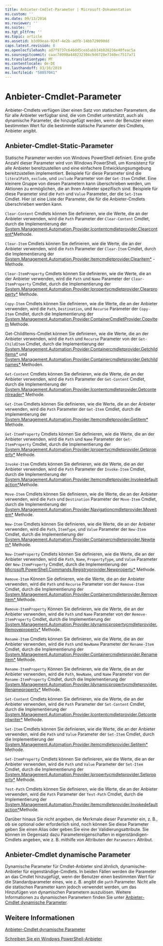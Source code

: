 ```yaml
---
title: Anbieter-Cmdlet-Parameter | Microsoft-Dokumentation
ms.custom: ''
ms.date: 09/13/2016
ms.reviewer: ''
ms.suite: ''
ms.tgt_pltfrm: ''
ms.topic: article
ms.assetid: b3d09eaa-924f-4e2b-adfb-14bb729090dd
caps.latest.revision: 8
ms.openlocfilehash: ad7f9737c646dd5cea5abb14b828236e40feac5a
ms.sourcegitcommit: caac7d098a448232304c9d6728e7340ec7517a71
ms.translationtype: MT
ms.contentlocale: de-DE
ms.lasthandoff: 03/16/2019
ms.locfileid: "58057041"
---
```

# <a name="provider-cmdlet-parameters"></a>Anbieter-Cmdlet-Parameter

Anbieter-Cmdlets verfügen über einen Satz von statischen Parametern, die für alle Anbieter verfügbar sind, die vom Cmdlet unterstützt, auch als dynamische Parameter, die hinzugefügt werden, wenn der Benutzer einen bestimmten Wert für die bestimmte statische Parameter des Cmdlets, Anbieter angibt.

## <a name="provider-cmdlet-static-parameters"></a>Anbieter-Cmdlet-Static-Parameter

Statische Parameter werden von Windows PowerShell definiert. Eine große Anzahl dieser Parameter wird von Windows PowerShell, um Konsistenz für alle Anbieter bereitzustellen und eine einfachere Entwicklungsumgebung bereitzustellen implementiert. Beispiele für diese Parameter sind die `literalPath`, `exclude`, und `include` Parameter von der `Get-Item` Cmdlet. Eine kleinere Gruppe von diesen Parametern kann überschrieben werden, um Aktionen zu ermöglichen, die an Ihren Anbieter spezifisch sind. Beispiele für diese Parameter sind die `Path` und `Value` Parameter, der die `Set-Item` Cmdlet. Hier ist eine Liste der Parameter, die für die Anbieter-Cmdlets überschrieben werden kann.

`Clear-Content` Cmdlets können Sie definieren, wie die Werte, die an der Anbieter verwenden, wird die `Path` Parameter der `Clear-Content` Cmdlet, durch die Implementierung der [System.Management.Automation.Provider.Icontentcmdletprovider.Clearcontent*](/dotnet/api/System.Management.Automation.Provider.IContentCmdletProvider.ClearContent)Methode.

`Clear-Item` Cmdlets können Sie definieren, wie die Werte, die an der Anbieter verwenden, wird die `Path` Parameter der `Clear-Item` Cmdlet, durch die Implementierung der [System.Management.Automation.Provider.Itemcmdletprovider.Clearitem*](/dotnet/api/System.Management.Automation.Provider.ItemCmdletProvider.ClearItem) -Methode.

`Clear-ItemProperty` Cmdlets können Sie definieren, wie die Werte, die an der Anbieter verwenden, wird die `Path` und `Name` Parameter der `Clear-ItemProperty` Cmdlet, durch die Implementierung der [ System.Management.Automation.Provider.Ipropertycmdletprovider.Clearproperty*](/dotnet/api/System.Management.Automation.Provider.IPropertyCmdletProvider.ClearProperty) Methode.

`Copy-Item` Cmdlets können Sie definieren, wie die Werte, die an der Anbieter verwenden, wird die `Path`, `Destination`, und `Recurse` Parameter der `Copy-Item` Cmdlet, durch die Implementierung der [ System.Management.Automation.Provider.ContainerCmdletProvider.CopyItem](/dotnet/api/System.Management.Automation.Provider.ContainerCmdletProvider.CopyItem) Methode.

Get-ChildItems-Cmdlet können Sie definieren, wie die Werte, die an der Anbieter verwenden, wird die `Path` und `Recurse` Parameter von der `Get-ChildItem` Cmdlet, durch die Implementierung der [ System.Management.Automation.Provider.Containercmdletprovider.Getchilditems*](/dotnet/api/System.Management.Automation.Provider.ContainerCmdletProvider.GetChildItems) und [System.Management.Automation.Provider.Containercmdletprovider.Getchildnames*](/dotnet/api/System.Management.Automation.Provider.ContainerCmdletProvider.GetChildNames) Methoden.

`Get-Content` Cmdlets können Sie definieren, wie die Werte, die an der Anbieter verwenden, wird die `Path` Parameter der `Get-Content` Cmdlet, durch die Implementierung der [System.Management.Automation.Provider.Icontentcmdletprovider.Getcontentreader*](/dotnet/api/System.Management.Automation.Provider.IContentCmdletProvider.GetContentReader) Methode.

`Get-Item` Cmdlets können Sie definieren, wie die Werte, die an der Anbieter verwenden, wird die `Path` Parameter der `Get-Item` Cmdlet, durch die Implementierung der [System.Management.Automation.Provider.Itemcmdletprovider.Getitem*](/dotnet/api/System.Management.Automation.Provider.ItemCmdletProvider.GetItem) Methode.

`Get-ItemProperty` Cmdlets können Sie definieren, wie die Werte, die an der Anbieter verwenden, wird die `Path` und `Name` Parameter der `Get-ItemProperty` Cmdlet, durch die Implementierung der [ System.Management.Automation.Provider.Ipropertycmdletprovider.Getproperty*](/dotnet/api/System.Management.Automation.Provider.IPropertyCmdletProvider.GetProperty) Methode.

`Invoke-Item` Cmdlets können Sie definieren, wie die Werte, die an der Anbieter verwenden, wird die `Path` Parameter der `Invoke-Item` Cmdlet, durch die Implementierung der [System.Management.Automation.Provider.Itemcmdletprovider.Invokedefaultaction*](/dotnet/api/System.Management.Automation.Provider.ItemCmdletProvider.InvokeDefaultAction)Methode.

`Move-Item` Cmdlets können Sie definieren, wie die Werte, die an der Anbieter verwenden, wird die `Path` und `Destination` Parameter der `Move-Item` Cmdlet, durch die Implementierung der [ System.Management.Automation.Provider.Navigationcmdletprovider.Moveitem*](/dotnet/api/System.Management.Automation.Provider.NavigationCmdletProvider.MoveItem) Methode.

`New-Item` Cmdlets können Sie definieren, wie die Werte, die an der Anbieter verwenden, wird die `Path`, `ItemType`, und `Value` Parameter der `New-Item` Cmdlet, durch die Implementierung der [ System.Management.Automation.Provider.Containercmdletprovider.Newitem*](/dotnet/api/System.Management.Automation.Provider.ContainerCmdletProvider.NewItem) Methode.

`New-ItemProperty` Cmdlets können Sie definieren, wie die Werte, die an der Anbieter verwenden, wird die `Path`, `Name`, `PropertyType`, und `Value` Parameter der `New-ItemProperty` Cmdlet, durch die Implementierung der [ Microsoft.PowerShell.Commands.Registryprovider.Newproperty*](/dotnet/api/Microsoft.PowerShell.Commands.RegistryProvider.NewProperty) Methode.

`Remove-Item` Können Sie definieren, wie die Werte, die an der Anbieter verwenden, wird die `Path` und `Recurse` Parameter von der `Remove-Item` Cmdlet, durch die Implementierung der [System.Management.Automation.Provider.Containercmdletprovider.Removeitem* ](/dotnet/api/System.Management.Automation.Provider.ContainerCmdletProvider.RemoveItem) Methode.

`Remove-ItemProperty` Können Sie definieren, wie die Werte, die an der Anbieter verwenden, wird die `Path` und `Name` Parameter von der `Remove-ItemProperty` Cmdlet, durch die Implementierung der [ System.Management.Automation.Provider.Idynamicpropertycmdletprovider.Removeproperty*](/dotnet/api/System.Management.Automation.Provider.IDynamicPropertyCmdletProvider.RemoveProperty) Methode.

`Rename-Item` Cmdlets können Sie definieren, wie die Werte, die an der Anbieter verwenden, wird die `Path` und `NewName` Parameter der `Rename-Item` Cmdlet, durch die Implementierung der [ System.Management.Automation.Provider.Containercmdletprovider.Renameitem*](/dotnet/api/System.Management.Automation.Provider.ContainerCmdletProvider.RenameItem) Methode.

`Rename-ItemProperty` Können Sie definieren, wie die Werte, die an der Anbieter verwenden, wird die `Path`, `NewName`, und `Name` Parameter von der `Rename-ItemProperty` Cmdlet, durch die Implementierung der [ System.Management.Automation.Provider.Idynamicpropertycmdletprovider.Renameproperty*](/dotnet/api/System.Management.Automation.Provider.IDynamicPropertyCmdletProvider.RenameProperty) Methode.

`Set-Content` Cmdlets können Sie definieren, wie die Werte, die an der Anbieter verwenden, wird die `Path` Parameter der `Set-Content` Cmdlet, durch die Implementierung der [System.Management.Automation.Provider.Icontentcmdletprovider.Getcontentwriter*](/dotnet/api/System.Management.Automation.Provider.IContentCmdletProvider.GetContentWriter) Methode.

`Set-Item` Cmdlets können Sie definieren, wie die Werte, die an der Anbieter verwenden, wird die `Path` und `Value` Parameter der `Set-Item` Cmdlet, durch die Implementierung der [System.Management.Automation.Provider.Itemcmdletprovider.Setitem* ](/dotnet/api/System.Management.Automation.Provider.ItemCmdletProvider.SetItem) Methode.

`Set-ItemProperty` Cmdlets können Sie definieren, wie die Werte, die an der Anbieter verwenden, wird die `Path` und `Value` Parameter der `Set-Item` Cmdlet, durch die Implementierung der [ System.Management.Automation.Provider.Ipropertycmdletprovider.Setproperty*](/dotnet/api/System.Management.Automation.Provider.IPropertyCmdletProvider.SetProperty) Methode.

`Test-Path` Cmdlets können Sie definieren, wie die Werte, die an der Anbieter verwenden, wird die `Path` Parameter der `Test-Path` Cmdlet, durch die Implementierung der [System.Management.Automation.Provider.Itemcmdletprovider.Invokedefaultaction*](/dotnet/api/System.Management.Automation.Provider.ItemCmdletProvider.InvokeDefaultAction)Methode.

Darüber hinaus Sie nicht angeben, die Merkmale dieser Parameter ein, z. B., ob sie optional oder erforderlich sind, noch können Sie diese Parameter geben Sie einen Alias oder geben Sie eine der Validierungsattribute. Sie können im Gegensatz dazu Parametereigenschaften in eigenständigen-Cmdlets angeben, wie z. B. mithilfe von Attributen der `Parameters` Attribut.

## <a name="provider-cmdlet-dynamic-parameters"></a>Anbieter-Cmdlet dynamische Parameter

Dynamische Parameter für Cmdlet-Anbieter sind ähnlich, dynamische-Anbieter für eigenständige-Cmdlets. In beiden Fällen werden die Parameter an das Cmdlet hinzugefügt, wenn der Benutzer einen bestimmten Wert für die Standardparameter eines, wie z. B. angibt die `path` Parameter. Nicht alle die statischen Parameter kann jedoch verwendet werden, um das Hinzufügen von dynamischen Parametern auszulösen. Weitere Informationen zu dynamischen Parametern finden Sie unter [Anbieter-Cmdlet dynamische Parameter](./provider-cmdlet-dynamic-parameters.md).

## <a name="see-also"></a>Weitere Informationen

[Anbieter-Cmdlet dynamische Parameter](./provider-cmdlet-dynamic-parameters.md)

[Schreiben Sie ein Windows PowerShell-Anbieter](./writing-a-windows-powershell-provider.md)